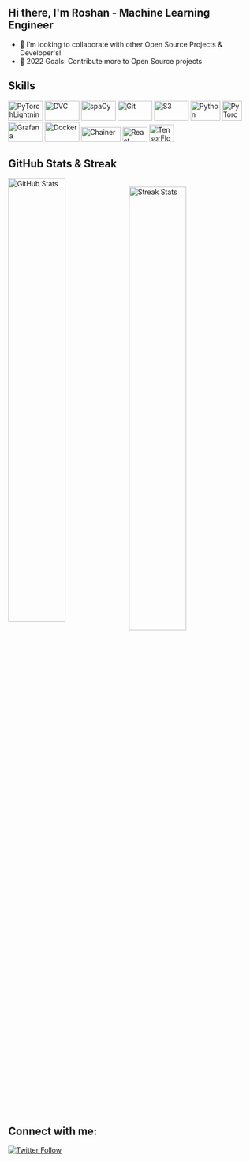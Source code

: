 ## Hi there, I'm Roshan - Machine Learning Engineer 


- 👯 I’m looking to collaborate with other Open Source Projects & Developer's!
- 🥅 2022 Goals: Contribute more to Open Source projects

## Skills 


<p align='left'>
   <img title='PyTorchLightning' src='https://github.com/roshray/v-learn/blob/master/PyTorchLightning.png' width='70' height='40'>
   <img title='DVC' src='https://github.com/roshray/v-learn/blob/master/DVC.png' width='70' height='40'>
   <img title='spaCy' src='https://github.com/roshray/v-learn/blob/master/rasa.png' width='70' height='40'>
   <img title='Git' src='https://github.com/roshray/v-learn/blob/master/git.png' width='70' height='40'>
   <img title='S3' src='https://github.com/roshray/v-learn/blob/master/S3.png' width='70' height='40'>
   <img title='Python' src='https://github.com/roshray/v-learn/blob/master/python.png' width='60' height='40'>
   <img title='PyTorch' src='https://github.com/roshray/v-learn/blob/master/PyTorch.png' widdth='60' height='40'>
   <img title='Grafana' src='https://github.com/roshray/v-learn/blob/master/Grafana.png' width='70' height='40'>
   <img title='Docker' src='https://github.com/roshray/v-learn/blob/master/Docker.png' width='70' height='40'>
   <img title='Chainer' src='https://github.com/roshray/v-learn/blob/master/Chainer.png' width='80' height='30'>
   <img title='React' src='https://github.com/roshray/v-learn/blob/master/react.png' width='50' height='30'>
   <img title='TensorFlow' src='https://github.com/roshray/v-learn/blob/master/Tensorflow.png' width='50' height='35'>
</p>


## GitHub Stats & Streak

<p align="centre">
   <img align="left" alt="GitHub Stats" src="https://github-readme-stats.vercel.app/api?username=roshray&show_icons=true&hide_border=true" width=48%/>
  &nbsp; &nbsp; &nbsp; &nbsp;
   <img align="center" src="https://github-readme-streak-stats.herokuapp.com/?user=roshray&" alt="Streak Stats"  width="48%"/>
</p>



## Connect with me:

[![Twitter Follow](https://img.shields.io/twitter/follow/rosh_ray_?label=Follow&style=social)](https://twitter.com/rosh_ray_)


